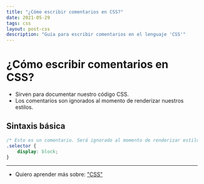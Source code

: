 ```yaml
---
title: "¿Cómo escribir comentarios en CSS?"
date: 2021-05-29
tags: css
layout: post-css
description: "Guía para escribir comentarios en el lenguaje 'CSS'"
---
```


# ¿Cómo escribir comentarios en CSS?

- Sirven para documentar nuestro código CSS.
- Los comentarios son ignorados al momento de renderizar nuestros estilos.

## Sintaxis básica

````css
/* Esto es un comentario. Será ignorado al momento de renderizar estilos */
.selector {
	display: block;
}
````

***

- Quiero aprender más sobre: ["CSS"](../00/css)
